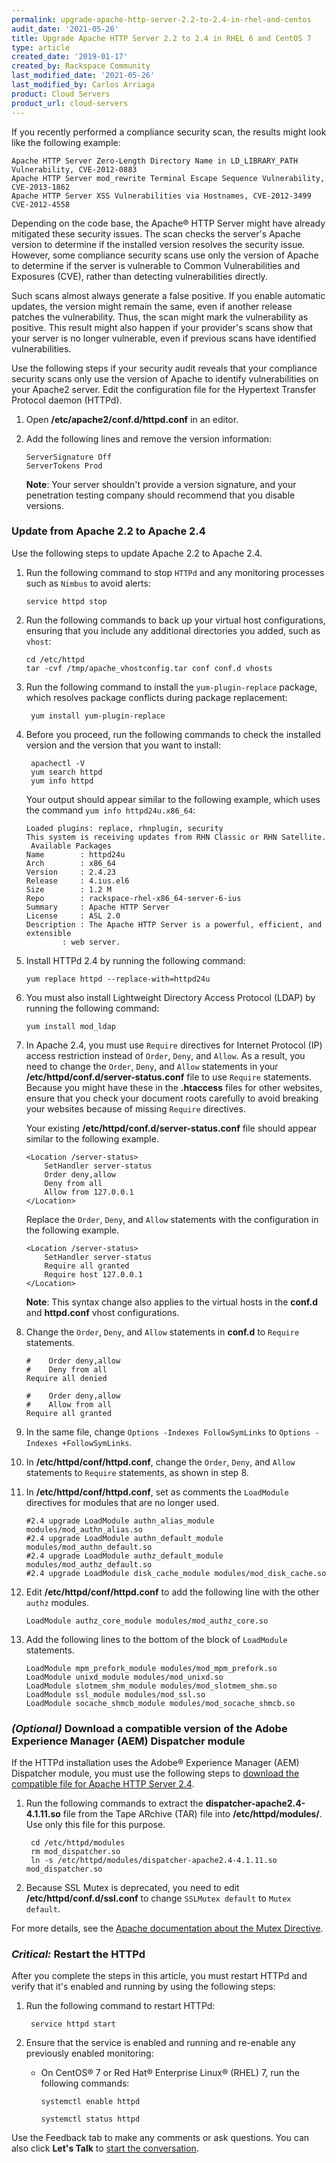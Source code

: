 ```yaml
---
permalink: upgrade-apache-http-server-2.2-to-2.4-in-rhel-and-centos
audit_date: '2021-05-26'
title: Upgrade Apache HTTP Server 2.2 to 2.4 in RHEL 6 and CentOS 7
type: article
created_date: '2019-01-17'
created_by: Rackspace Community
last_modified_date: '2021-05-26'
last_modified_by: Carlos Arriaga 
product: Cloud Servers
product_url: cloud-servers
---
```


If you recently performed a compliance security scan, the results might look
like the following example:

    Apache HTTP Server Zero-Length Directory Name in LD_LIBRARY_PATH Vulnerability, CVE-2012-0883
    Apache HTTP Server mod_rewrite Terminal Escape Sequence Vulnerability, CVE-2013-1862
    Apache HTTP Server XSS Vulnerabilities via Hostnames, CVE-2012-3499 CVE-2012-4558

Depending on the code base, the Apache&reg; HTTP Server might have already
mitigated these security issues. The scan checks the server's Apache version
to determine if the installed version resolves the security issue.
However, some compliance security scans use only the version of Apache to
determine if the server is vulnerable to Common Vulnerabilities and Exposures
(CVE), rather than detecting vulnerabilities directly.

Such scans almost always generate a false positive. If you enable automatic updates,
the version might remain the same, even if another release patches the vulnerability.
Thus, the scan might mark the vulnerability as positive. This result might also happen
if your provider's scans show that your server is no longer vulnerable, even
if previous scans have identified vulnerabilities.

Use the following steps if your security audit reveals that your compliance security
scans only use the version of Apache to identify vulnerabilities on your Apache2 server.
Edit the configuration file for the Hypertext Transfer Protocol daemon (HTTPd).

1. Open **/etc/apache2/conf.d/httpd.conf** in an editor.

2. Add the following lines and remove the version information:

       ServerSignature Off
       ServerTokens Prod

   **Note**: Your server shouldn't provide a version signature, and your
   penetration testing company should recommend that you disable versions.

### Update from Apache 2.2 to Apache 2.4

Use the following steps to update Apache 2.2 to Apache 2.4.

1. Run the following command to stop `HTTPd` and any monitoring processes
   such as `Nimbus` to avoid alerts:

       service httpd stop

2. Run the following commands to back up your virtual host configurations,
   ensuring that you include any additional directories you added,
   such as `vhost`:

       cd /etc/httpd
       tar -cvf /tmp/apache_vhostconfig.tar conf conf.d vhosts

3. Run the following command to install the `yum-plugin-replace` package,
   which resolves package conflicts during package replacement:

        yum install yum-plugin-replace

4. Before you proceed, run the following commands to check the
   installed version and the version that you want to install:

        apachectl -V
        yum search httpd
        yum info httpd

   Your output should appear similar to the following example, which uses the
   command `yum info httpd24u.x86_64`:

       Loaded plugins: replace, rhnplugin, security
       This system is receiving updates from RHN Classic or RHN Satellite.
        Available Packages
       Name        : httpd24u
       Arch        : x86_64
       Version     : 2.4.23
       Release     : 4.ius.el6
       Size        : 1.2 M
       Repo        : rackspace-rhel-x86_64-server-6-ius
       Summary     : Apache HTTP Server
       License     : ASL 2.0
       Description : The Apache HTTP Server is a powerful, efficient, and extensible
               : web server.

5. Install HTTPd 2.4 by running the following command:

       yum replace httpd --replace-with=httpd24u

6. You must also install Lightweight Directory Access Protocol (LDAP) by
   running the following command:

       yum install mod_ldap

7. In Apache 2.4, you must use `Require` directives for Internet Protocol
   (IP) access restriction instead of `Order`, `Deny`, and `Allow`. As a
   result, you need to change the `Order`, `Deny`,
   and `Allow` statements in your **/etc/httpd/conf.d/server-status.conf** file
   to use `Require` statements. Because you might have these in the
   **.htaccess** files for other websites, ensure that you check your document
   roots carefully to avoid breaking your websites because of missing `Require`
   directives.

   Your existing **/etc/httpd/conf.d/server-status.conf** file should appear
   similar to the following example.

       <Location /server-status>
           SetHandler server-status
           Order deny,allow
           Deny from all
           Allow from 127.0.0.1
       </Location>

   Replace the `Order`, `Deny`, and `Allow` statements with the configuration in the following example.

       <Location /server-status>
           SetHandler server-status
           Require all granted
           Require host 127.0.0.1
       </Location>

   **Note**: This syntax change also applies to the virtual hosts in the
   **conf.d** and **httpd.conf** vhost configurations.

8. Change the `Order`, `Deny`, and `Allow` statements in **conf.d** to
   `Require` statements.

       #    Order deny,allow
       #    Deny from all
       Require all denied

       #    Order deny,allow
       #    Allow from all
       Require all granted

9. In the same file, change `Options -Indexes FollowSymLinks` to
   `Options -Indexes +FollowSymLinks`.

10. In **/etc/httpd/conf/httpd.conf**, change the `Order`, `Deny`, and
   `Allow` statements to `Require` statements, as shown in step 8.

11. In **/etc/httpd/conf/httpd.conf**, set as comments the
    `LoadModule` directives for modules that are no longer used.

        #2.4 upgrade LoadModule authn_alias_module modules/mod_authn_alias.so
        #2.4 upgrade LoadModule authn_default_module modules/mod_authn_default.so
        #2.4 upgrade LoadModule authz_default_module modules/mod_authz_default.so
        #2.4 upgrade LoadModule disk_cache_module modules/mod_disk_cache.so

12. Edit **/etc/httpd/conf/httpd.conf** to add the following line with
    the other `authz` modules.

        LoadModule authz_core_module modules/mod_authz_core.so

13. Add the following lines to the bottom of the block of `LoadModule`
    statements.

        LoadModule mpm_prefork_module modules/mod_mpm_prefork.so
        LoadModule unixd_module modules/mod_unixd.so
        LoadModule slotmem_shm_module modules/mod_slotmem_shm.so
        LoadModule ssl_module modules/mod_ssl.so
        LoadModule socache_shmcb_module modules/mod_socache_shmcb.so

### *(Optional)* Download a compatible version of the Adobe Experience Manager (AEM) Dispatcher module

If the HTTPd installation uses the Adobe&reg; Experience Manager (AEM) Dispatcher
module, you must use the following steps to [download the compatible file
for Apache HTTP Server 2.4](https://experienceleague.adobe.com/docs/experience-manager-dispatcher/using/dispatcher.html?lang=en#static-web-server).

1. Run the following commands to extract the 
   **dispatcher-apache2.4-4.1.11.so** file from the Tape ARchive (TAR) file into
   **/etc/httpd/modules/**. Use only this file for this purpose.

        cd /etc/httpd/modules
        rm mod_dispatcher.so
        ln -s /etc/httpd/modules/dispatcher-apache2.4-4.1.11.so mod_dispatcher.so

2. Because SSL Mutex is deprecated, you need to edit
   **/etc/httpd/conf.d/ssl.conf** to change `SSLMutex default` to
   `Mutex default`.

For more details, see the [Apache documentation about the Mutex
Directive](https://httpd.apache.org/docs/2.4/mod/core.html#mutex).

### *Critical:* Restart the HTTPd

After you complete the steps in this article, you must restart HTTPd and
verify that it's enabled and running by using the following steps:

1. Run the following command to restart HTTPd:

        service httpd start

2. Ensure that the service is enabled and running and re-enable any
   previously enabled monitoring:

    - On CentOS&reg; 7 or Red Hat&reg; Enterprise Linux&reg; (RHEL) 7, run the following
      commands:

          systemctl enable httpd

          systemctl status httpd

Use the Feedback tab to make any comments or ask questions. You can also click
**Let's Talk** to [start the conversation](https://www.rackspace.com/).

